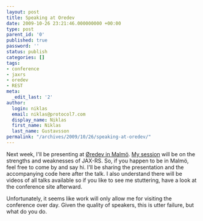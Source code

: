 ```yaml
---
layout: post
title: Speaking at Oredev
date: 2009-10-26 23:21:46.000000000 +00:00
type: post
parent_id: '0'
published: true
password: ''
status: publish
categories: []
tags:
- conference
- jaxrs
- oredev
- REST
meta:
  _edit_last: '2'
author:
  login: niklas
  email: niklas@protocol7.com
  display_name: Niklas
  first_name: Niklas
  last_name: Gustavsson
permalink: "/archives/2009/10/26/speaking-at-oredev/"
---
```

Next week, I'll be presenting at [Øredev in Malmö](http://www.oredev.org/). [My session](http://www.oredev.org/prod/oredev/site.nsf/docsbycodename/session?opendocument&sid=74973266B956E2E7C1257593006F5518&day=4&track=E92AC6A14535633BC12575A5004943A0) will be on the strengths and weaknesses of JAX-RS. So, if you happen to be in Malmö, feel free to come by and say hi. I'll be sharing the presentation and the accompanying code here after the talk. I also understand there will be videos of all talks available so if you like to see me stuttering, have a look at the conference site afterward.

Unfortunately, it seems like work will only allow me for visiting the conference over day. Given the quality of speakers, this is utter failure, but what do you do.

